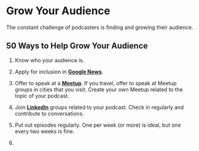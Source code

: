 Grow Your Audience
=======

The constant challenge of podcasters is finding and growing their audience.

## 50 Ways to Help Grow Your Audience

1. Know who your audience is.

1. Apply for inclusion in [**Google News**](https://partnerdash.google.com/partnerdash/d/news#p:id=pfehome).

1. Offer to speak at a [**Meetup**](meetup.com). If you travel, offer to speak at Meetup groups in cities that you visit. Create your own Meetup related to the topic of your podcast. 

1. Join [**LinkedIn**](linkedin.com) groups related to your podcast. Check in regularly and contribute to conversations.

1. Put out episodes regularly. One per week (or more) is ideal, but one every two weeks is fine.

1.




